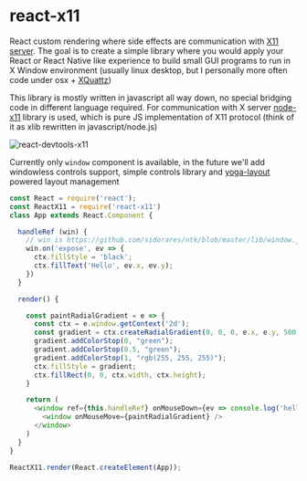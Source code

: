 # react-x11

React custom rendering where side effects are communication with [X11 server](https://www.x.org/wiki/Documentation/). The goal is to create a simple library where you would apply your React or React Native like experience to build small GUI programs to run in X Window environment (usually linux desktop, but I personally more often code under osx + [XQuattz](https://www.xquartz.org/))

This library is mostly written in javascript all way down, no special bridging code in different language required. For communication with X server [node-x11](https://github.com/sidorares/node-x11) library is used, which is pure JS implementation of X11 protocol (think of it as xlib rewritten in javascript/node.js)

![react-devtools-x11](https://cloud.githubusercontent.com/assets/173025/24536323/6af97598-1625-11e7-88d4-74f429b7f470.gif)

Currently only `window` component is available, in the future we'll add windowless controls support, simple controls library and [yoga-layout](https://www.npmjs.com/package/yoga-layout) powered layout management


```js
const React = require('react');
const ReactX11 = require('react-x11')
class App extends React.Component {

  handleRef (win) {
    // win is https://github.com/sidorares/ntk/blob/master/lib/window.js instance
    win.on('expose', ev => {
      ctx.fillStyle = 'black';
      ctx.fillText('Hello', ev.x, ev.y);
    })
  }

  render() {

    const paintRadialGradient = e => {
      const ctx = e.window.getContext('2d');
      const gradient = ctx.createRadialGradient(0, 0, 0, e.x, e.y, 500);
      gradient.addColorStop(0, "green");
      gradient.addColorStop(0.5, "green");
      gradient.addColorStop(1, "rgb(255, 255, 255)");
      ctx.fillStyle = gradient;
      ctx.fillRect(0, 0, ctx.width, ctx.height);
    }

    return (
      <window ref={this.handleRef} onMouseDown={ev => console.log('hello')}>
        <window onMouseMove={paintRadialGradient} />
      </window>
    )
  }
}

ReactX11.render(React.createElement(App));
```
